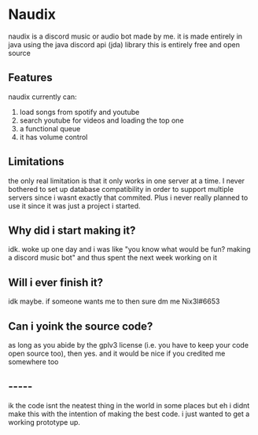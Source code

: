 # Naudix
naudix is a discord music or audio bot made by me. it is made entirely in java using the java discord api (jda) library
this is entirely free and open source

## Features
naudix currently can:

1. load songs from spotify and youtube
2. search youtube for videos and loading the top one
3. a functional queue
4. it has volume control

## Limitations
the only real limitation is that it only works in one server at a time.
I never bothered to set up database compatibility in order to support multiple servers since i wasnt exactly that commited.
Plus i never really planned to use it since it was just a project i started.

## Why did i start making it?
idk. woke up one day and i was like "you know what would be fun? making a discord music bot" and thus spent the next week working on it

## Will i ever finish it?
idk maybe. if someone wants me to then sure dm me Nix3l#6653

## Can i yoink the source code?
as long as you abide by the gplv3 license (i.e. you have to keep your code open source too), then yes.
and it would be nice if you credited me somewhere too

## -----
ik the code isnt the neatest thing in the world in some places but eh i didnt make this with the intention of making the best code.
i just wanted to get a working prototype up.
